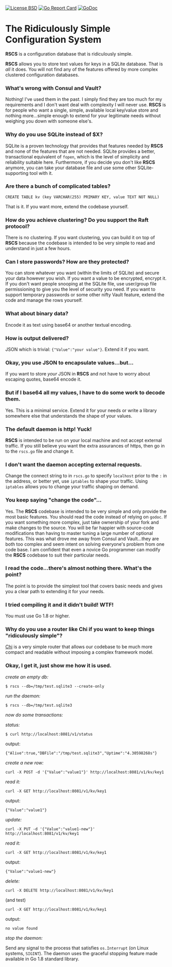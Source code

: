 [![License BSD](https://img.shields.io/badge/License-BSD-blue.svg)](http://opensource.org/licenses/BSD-3-Clause)
[![Go Report Card](https://goreportcard.com/badge/github.com/nats-io/go-nats)](https://goreportcard.com/badge/github.com/bradclawsie/rscs)
[![GoDoc](https://godoc.org/github.com/bradclawsie/rscs?status.svg)](http://godoc.org/github.com/bradclawsie/rscs)

# The Ridiculously Simple Configuration System

**RSCS** is a configuration database that is ridiculously simple. 

**RSCS** allows you to store text values for keys in a SQLite
database. That is *all* it does. You will not find any of the features
offered by more complex clustered configuration databases. 

### What's wrong with Consul and Vault?

Nothing! I've used them in the past. I simply find they are too much
for my requirements and I don't want deal with complexity I will
never use. **RSCS** is for people who want a single, simple, available
local key/value store and nothing more...simple enough to extend for
your legitimate needs without weighing you down with someone else's.

### Why do you use SQLite instead of $X?

SQLite is a proven technology that provides that features needed by
**RSCS** and none of the features that are not needed. SQLite provides
a better, transactional equivalent of `fopen`, which is the level of
simplicity and reliability suitable here. Furthermore, if you decide
you don't like **RSCS** anymore, you can take your database file and
use some other SQLite-supporting tool with it.

### Are there a bunch of complicated tables?

```
CREATE TABLE kv (key VARCHAR(255) PRIMARY KEY, value TEXT NOT NULL)
```

That is it. If you want more, extend the codebase yourself.

### How do you achieve clustering? Do you support the Raft protocol?

There is no clustering. If you want clustering, you can build it
on top of **RSCS** because the codebase is intended to be very simple
to read and understand in just a few hours.

### Can I store passwords? How are they protected?

You can store whatever you want (within the limits of SQLite)
and secure your data however you wish. If you want a value to be
encrypted, encrypt it. If you don't want people snooping at the SQLite
file, use user/group file permissioning to give you the level of
security you need. If you want to support temporary passwords or some
other nifty Vault feature, extend the code and manage the rows yourself.

### What about binary data?

Encode it as text using base64 or another textual encoding.

### How is output delivered?

JSON which is trivial: `{"Value":"your value"}`. Extend it if you want.

### Okay, you use JSON to encapsulate values...but...

If you want to store *your* JSON in **RSCS** and not have to worry about
escaping quotes, base64 encode it.

### But if I base64 all my values, I have to do some work to decode them.

Yes. This is a minimal service. Extend it for your needs or write a
library somewhere else that understands the shape of your values.

### The default daemon is http! Yuck!

**RSCS** is intended to be run on your local machine and not accept
external traffic. If you still believe you want the extra assurances
of https, then go in to the `rscs.go` file and change it.

### I don't want the daemon accepting external requests.

Change the connect string to in `rscs.go` to specify `localhost` prior
to the `:` in the address, or better yet, use `iptables` to shape your
traffic. Using `iptables` allows you to change your traffic shaping on
demand. 

### You keep saying "change the code"...

Yes. The **RSCS** codebase is intended to be very simple and only
provide the most basic features. You should read the code instead of
relying on `godoc`. If you want something more complex, just take
ownership of your fork and make changes to the source. You will be far
happier with source-code modifications than having to master tuning a large
number of optional features. This was what drove me away from Consul
and Vault...they are both too complex and seem intent on solving
everyone's problem from one code base. I am confident that even a
novice Go programmer can modify the **RSCS** codebase to suit their
particular needs.

### I read the code...there's almost nothing there. What's the point?

The point is to provide the simplest tool that covers basic needs and
gives you a clear path to extending it for your needs.

### I tried compiling it and it didn't build! WTF!

You must use Go 1.8 or higher.

### Why do you use a router like Chi if you want to keep things "ridiculously simple"?

[Chi](https://github.com/pressly/chi) is a very simple router that
allows our codebase to be much more compact and readable without
imposing a complex framework model.

### Okay, I get it, just show me how it is used.

*create an empty db:*

`$ rscs --db=/tmp/test.sqlite3 --create-only`

*run the daemon:*

`$ rscs --db=/tmp/test.sqlite3`

*now do some transactions:*

*status:*

`$ curl http://localhost:8081/v1/status`

output:

`{"Alive":true,"DBFile":"/tmp/test.sqlite3","Uptime":"4.30598268s"}`

*create a new row:*

`curl -X POST -d '{"Value":"value1"}' http://localhost:8081/v1/kv/key1`

*read it:*

`curl -X GET http://localhost:8081/v1/kv/key1`

output:

`{"Value":"value1"}`

*update:*

`curl -X PUT -d '{"Value":"value1-new"}' http://localhost:8081/v1/kv/key1`

*read it:*

`curl -X GET http://localhost:8081/v1/kv/key1`

output:

`{"Value":"value1-new"}`

*delete:*

`curl -X DELETE http://localhost:8081/v1/kv/key1`

(and test)

`curl -X GET http://localhost:8081/v1/kv/key1`

output:

`no value found`

*stop the daemon:*

Send any signal to the process that satisfies `os.Interrupt` (on Linux
systems, `SIGINT`). The daemon uses the graceful stopping feature made
available in Go 1.8 standard library.

